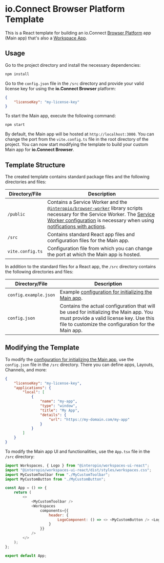 # io.Connect Browser Platform Template

This is a React template for building an io.Connect [Browser Platform](https://docs.interop.io/browser/developers/browser-platform/overview/index.html) app (Main app) that's also a [Workspace App](https://docs.interop.io/browser/capabilities/windows/workspaces/workspaces-app/index.html).

## Usage

Go to the project directory and install the necessary dependencies:

```cmd
npm install
```

Go to the `config.json` file in the `/src` directory and provide your valid license key for using the **io.Connect Browser** platform:

```json
{
    "licenseKey": "my-license-key"
}
```

To start the Main app, execute the following command:

```cmd
npm start
```

By default, the Main app will be hosted at `http://localhost:3000`. You can change the port from the `vite.config.ts` file in the root directory of the project. You can now start modifying the template to build your custom Main app for **io.Connect Browser**.

## Template Structure

The created template contains standard package files and the following directories and files:

| Directory/File | Description |
|----------------|-------------|
| `/public` | Contains a Service Worker and the [`@interopio/browser-worker`](https://www.npmjs.com/package/@interopio/browser-worker) library scripts necessary for the Service Worker. The [Service Worker configuration](https://docs.interop.io/browser/capabilities/notifications/setup/index.html#ioconnect_browser_worker) is necessary when using [notifications with actions](https://docs.interop.io/browser/capabilities/notifications/setup/index.html#configuration-notifications_with_actions). |
| `/src` | Contains standard React app files and configuration files for the Main app. |
| `vite.config.ts` | Configuration file from which you can change the port at which the Main app is hosted. |

In addition to the standard files for a React app, the `/src` directory contains the following directories and files:

| Directory/File | Description |
|----------------|-------------|
| `config.example.json` | Example [configuration for initializing the Main app](https://docs.interop.io/browser/developers/browser-platform/setup/index.html#configuration). |
| `config.json` | Contains the actual configuration that will be used for initializing the Main app. You must provide a valid license key. Use this file to customize the configuration for the Main app. |

## Modifying the Template

To modify the [configuration for initializing the Main app](https://docs.interop.io/browser/developers/browser-platform/setup/index.html#configuration), use the `config.json` file in the `/src` directory. There you can define apps, Layouts, Channels, and more:

```json
{
    "licenseKey": "my-license-key",
    "applications": {
        "local": [
            {
                "name": "my-app",
                "type": "window",
                "title": "My App",
                "details": {
                    "url": "https://my-domain.com/my-app"
                }
            }
        ]
    }
}
```

To modify the Main app UI and functionalities, use the `App.tsx` file in the `/src` directory:

```javascript
import Workspaces, { Logo } from "@interopio/workspaces-ui-react";
import "@interopio/workspaces-ui-react/dist/styles/workspaces.css";
import MyCustomToolbar from "./MyCustomToolbar";
import MyCustomButton from "./MyCustomButton";

const App = () => {
    return (
        <>
            <MyCustomToolbar />
            <Workspaces
                components={{
                    header: {
                        LogoComponent: () => <> <MyCustomButton /> <Logo /> </>
                    }
                }}
            />
        </>
    );
};

export default App;
```
